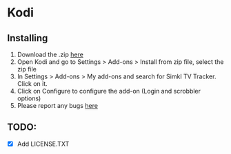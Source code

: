 # Kodi

## Installing
1. Download the .zip [here](https://github.com/SIMKL/Kodi/releases/latest)
2. Open Kodi and go to Settings > Add-ons > Install from zip file, select the zip file
3. In Settings > Add-ons > My add-ons and search for Simkl TV Tracker. Click on it.
4. Click on Configure to configure the add-on (Login and scrobbler options)
5. Please report any bugs [here](https://github.com/SIMKL/Kodi/issues)

## TODO:
- [x] Add LICENSE.TXT
